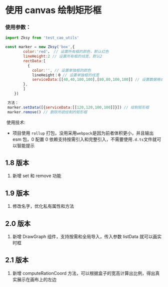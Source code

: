 # 使用 canvas 绘制矩形框

### 使用参数：

```js
import Zksy from 'test_cao_utils'

const marker = new Zksy('box',{
    	color:'red'， // 设置所有框的颜色，默认红色
    	lineHeight:2 // 设置所有框的线宽，默认2
        rectData:[
          {
    		color:'', // 设置单独框的颜色
    		lineHeight：0 // 设置单独框的线宽
            serviceData:[[40,40,100,100],[80,80,100,100]] // 设置数据格式[[x坐标，y坐标，宽，高]]
        },
        ]
    })

 方法：
 marker.setData([{serviceData:[[120,120,100,100]]}]) // 绘制矩形框
 marker.remove() // 删除所欲绘制的矩形框
```

​ 使用技术:

- 项目使用 `rollup` 打包，没用采用`webpack`是因为前者体积更小，并且输出 esm 包，0 配置 0 依赖支持按需引入和完整引入，不需要使用`.d.ts`文件就可以智能提示

## 1.8 版本

1.  新增 set 和 remove 功能

## 1.9 版本

1.  修改名字，优化私有属性和方法

## 2.0 版本

1.  新增 DrawGraph 组件，支持按需和全局导入，传入参数 listData 就可以画实时框

## 2.1 版本

1.  新增 computeRationCoord 方法，可以根据盒子的宽高计算出比例，得出真实展示在画布上的左边

